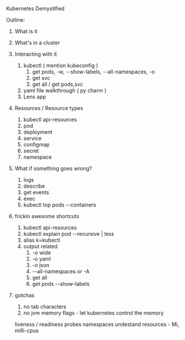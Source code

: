 Kubernetes Demystified

Outline:
1. What is it 
1. What's in a cluster
1. Interacting with it
   1. kubectl ( mention kubeconfig )
   		1. get pods, -w, --show-labels, --all-namespaces, -o 
   		1. get svc
   		1. get all / get pods,svc 
   1. yaml file walkthrough ( py charm )
   1. Lens app
1. Resources / Resource types 
   1. kubectl api-resources 
   1. pod
   1. deployment
   1. service
   1. configmap
   1. secret
   1. namespace
1. What if something goes wrong?
   1. logs
   1. describe
   1. get events
   1. exec 
   1. kubectl top pods --containers
1. frickin awesome shortcuts
   1. kubectl api-resources
   1. kubectl explain pod --recursive | less 
   1. alias k=kubectl
   1. output related
      1. -o wide
      1. -o yaml
      1. -o json
      1. --all-namespaces or -A
      1. get all
      1. get pods --show-labels 
1. gotchas
   1. no tab characters
   1. no jvm memory flags - let kubernetes control the memory 


   liveness / readiness probes 
   namespaces
   undestand resources - Mi, milli-cpus
